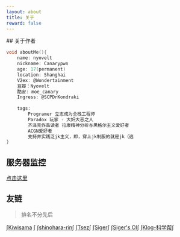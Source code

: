 ```yaml
---
layout: about
title: 关于
reward: false
---
```


<head>
    <script src="https://cdn.mathjax.org/mathjax/latest/MathJax.js?config=TeX-AMS-MML_HTMLorMML" type="text/javascript"></script>
    <script type="text/x-mathjax-config">
        MathJax.Hub.Config({
            tex2jax: {
            skipTags: ['script', 'noscript', 'style', 'textarea', 'pre'],
            inlineMath: [['$','$']]
            }
        });
    </script>
</head>
## 关于作者

```C
void aboutMe(){
    name: nyovelt
    nickname: Canarypwn
    age: 17(permanent)
    location: Shanghai
    V2ex: @Wondertainment
    豆瓣：Nyovelt
	酷安: moe_canary
    Ingress: @SCPDrKondraki
    
    tags:
    	Programer 立志成为全栈工程师
        Paradox 玩家 - 大奸大恶之人
        齐泽克作品读者 拉康精神分析与黑格尔主义爱好者
        ACGN爱好者
        支持并实践泛jk主义，即，穿上jk制服的就是jk（逃
}
```



## 服务器监控

[点击这里](https://status.aaaab3n.co)

## 友链

> 排名不分先后

$\int$[Kiwisama](https://nyan.kiwi.cat/) $\int$    $\int$[shinohara-rin](https://shinohara-rin.github.io/)$\int$    $\int$[Tsez](https://blog.tse.moe/)$\int$    $\int$[Siger](https://ml.yscale.cf/)$\int$    $\int$[Siger's OI](https://oi.yscale.cf/)$\int$    $\int$[Klog-科学帮](https://klog.app/#/timeline)$\int$
